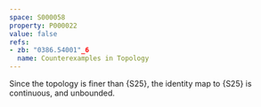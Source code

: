 ```yaml
---
space: S000058
property: P000022
value: false
refs:
- zb: "0386.54001"_6
  name: Counterexamples in Topology
---
```


Since the topology is finer than {S25},
the identity map to {S25} is continuous, and unbounded.
